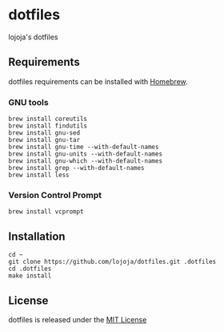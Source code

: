 dotfiles
========
lojoja's dotfiles


Requirements
------------
dotfiles requirements can be installed with [Homebrew](https://brew.sh).

### GNU tools
    brew install coreutils
    brew install findutils
    brew install gnu-sed
    brew install gnu-tar
    brew install gnu-time --with-default-names
    brew install gnu-units --with-default-names
    brew install gnu-which --with-default-names
    brew install grep --with-default-names
    brew install less

### Version Control Prompt
    brew install vcprompt


Installation
------------
    cd ~
    git clone https://github.com/lojoja/dotfiles.git .dotfiles
    cd .dotfiles
    make install


License
-------
dotfiles is released under the [MIT License](./LICENSE)
